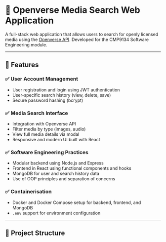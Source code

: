 # 🎨 Openverse Media Search Web Application

A full-stack web application that allows users to search for openly licensed media using the [Openverse API](https://api.openverse.org/v1/). Developed for the CMP9134 Software Engineering module.

---

## 🚀 Features

### ✅ User Account Management
- User registration and login using JWT authentication
- User-specific search history (view, delete, save)
- Secure password hashing (bcrypt)

### ✅ Media Search Interface
- Integration with Openverse API
- Filter media by type (images, audio)
- View full media details via modal
- Responsive and modern UI built with React

### ✅ Software Engineering Practices
- Modular backend using Node.js and Express
- Frontend in React using functional components and hooks
- MongoDB for user and search history data
- Use of OOP principles and separation of concerns

### ✅ Containerisation
- Docker and Docker Compose setup for backend, frontend, and MongoDB
- `.env` support for environment configuration

---

## 📁 Project Structure

